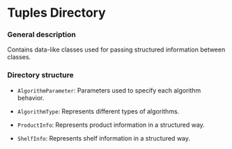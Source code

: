 # Tuples Directory

### General description
Contains data-like classes used for passing structured information between classes.

### Directory structure
- `AlgorithmParameter`: Parameters used to specify each algorithm behavior.


- `AlgorithmType`: Represents different types of algorithms.


- `ProductInfo`: Represents product information in a structured way.


- `ShelfInfo`: Represents shelf information in a structured way.
